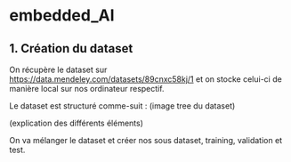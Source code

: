 # embedded_AI

## 1. Création du dataset
On récupère le dataset sur https://data.mendeley.com/datasets/89cnxc58kj/1 et on stocke celui-ci de manière local sur nos ordinateur respectif.

Le dataset est structuré comme-suit :
(image tree du dataset)

(explication des différents éléments)

On va mélanger le dataset et créer nos sous dataset, training, validation et test.
